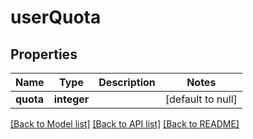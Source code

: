 # userQuota

## Properties
Name | Type | Description | Notes
------------ | ------------- | ------------- | -------------
**quota** | **integer** |  | [default to null]

[[Back to Model list]](../README.md#documentation-for-models) [[Back to API list]](../README.md#documentation-for-api-endpoints) [[Back to README]](../README.md)


